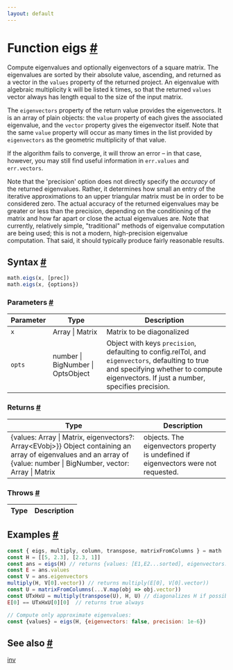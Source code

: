 ```yaml
---
layout: default
---
```


<!-- Note: This file is automatically generated from source code comments. Changes made in this file will be overridden. -->

<h1 id="function-eigs">Function eigs <a href="#function-eigs" title="Permalink">#</a></h1>

Compute eigenvalues and optionally eigenvectors of a square matrix.
The eigenvalues are sorted by their absolute value, ascending, and
returned as a vector in the `values` property of the returned project.
An eigenvalue with algebraic multiplicity k will be listed k times, so
that the returned `values` vector always has length equal to the size
of the input matrix.

The `eigenvectors` property of the return value provides the eigenvectors.
It is an array of plain objects: the `value` property of each gives the
associated eigenvalue, and the `vector` property gives the eigenvector
itself. Note that the same `value` property will occur as many times in
the list provided by `eigenvectors` as the geometric multiplicity of
that value.

If the algorithm fails to converge, it will throw an error –
in that case, however, you may still find useful information
in `err.values` and `err.vectors`.

Note that the 'precision' option does not directly specify the _accuracy_
of the returned eigenvalues. Rather, it determines how small an entry
of the iterative approximations to an upper triangular matrix must be
in order to be considered zero. The actual accuracy of the returned
eigenvalues may be greater or less than the precision, depending on the
conditioning of the matrix and how far apart or close the actual
eigenvalues are. Note that currently, relatively simple, "traditional"
methods of eigenvalue computation are being used; this is not a modern,
high-precision eigenvalue computation. That said, it should typically
produce fairly reasonable results.


<h2 id="syntax">Syntax <a href="#syntax" title="Permalink">#</a></h2>

```js
math.eigs(x, [prec])
math.eigs(x, {options})
```

<h3 id="parameters">Parameters <a href="#parameters" title="Permalink">#</a></h3>

Parameter | Type | Description
--------- | ---- | -----------
`x` | Array &#124; Matrix | Matrix to be diagonalized
`opts` | number &#124; BigNumber &#124; OptsObject | Object with keys `precision`, defaulting to config.relTol, and `eigenvectors`, defaulting to true and specifying whether to compute eigenvectors. If just a number, specifies precision.

<h3 id="returns">Returns <a href="#returns" title="Permalink">#</a></h3>

Type | Description
---- | -----------
{values: Array &#124; Matrix, eigenvectors?: Array&lt;EVobj&gt;}} Object containing an array of eigenvalues and an array of {value: number &#124; BigNumber, vector: Array &#124; Matrix | objects. The eigenvectors property is undefined if eigenvectors were not requested.


<h3 id="throws">Throws <a href="#throws" title="Permalink">#</a></h3>

Type | Description
---- | -----------


<h2 id="examples">Examples <a href="#examples" title="Permalink">#</a></h2>

```js
const { eigs, multiply, column, transpose, matrixFromColumns } = math
const H = [[5, 2.3], [2.3, 1]]
const ans = eigs(H) // returns {values: [E1,E2...sorted], eigenvectors: [{value: E1, vector: v2}, {value: e, vector: v2}, ...]
const E = ans.values
const V = ans.eigenvectors
multiply(H, V[0].vector)) // returns multiply(E[0], V[0].vector))
const U = matrixFromColumns(...V.map(obj => obj.vector))
const UTxHxU = multiply(transpose(U), H, U) // diagonalizes H if possible
E[0] == UTxHxU[0][0]  // returns true always

// Compute only approximate eigenvalues:
const {values} = eigs(H, {eigenvectors: false, precision: 1e-6})
```


<h2 id="see-also">See also <a href="#see-also" title="Permalink">#</a></h2>

[inv](inv.html)
